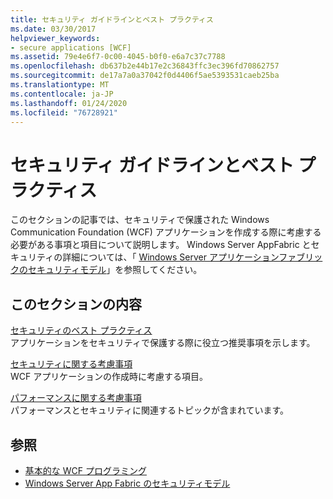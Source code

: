 ```yaml
---
title: セキュリティ ガイドラインとベスト プラクティス
ms.date: 03/30/2017
helpviewer_keywords:
- secure applications [WCF]
ms.assetid: 79e4e6f7-0c00-4045-b0f0-e6a7c37c7788
ms.openlocfilehash: db637b2e44b17e2c36843ffc3ec396fd70862757
ms.sourcegitcommit: de17a7a0a37042f0d4406f5ae5393531caeb25ba
ms.translationtype: MT
ms.contentlocale: ja-JP
ms.lasthandoff: 01/24/2020
ms.locfileid: "76728921"
---
```

# <a name="security-guidance-and-best-practices"></a>セキュリティ ガイドラインとベスト プラクティス

このセクションの記事では、セキュリティで保護された Windows Communication Foundation (WCF) アプリケーションを作成する際に考慮する必要がある事項と項目について説明します。 Windows Server AppFabric とセキュリティの詳細については、「 [Windows Server アプリケーションファブリックのセキュリティモデル](https://docs.microsoft.com/previous-versions/appfabric/ee677202(v=azure.10))」を参照してください。  
  
## <a name="in-this-section"></a>このセクションの内容  
 [セキュリティのベスト プラクティス](../../../../docs/framework/wcf/feature-details/best-practices-for-security-in-wcf.md)  
 アプリケーションをセキュリティで保護する際に役立つ推奨事項を示します。  
  
 [セキュリティに関する考慮事項](../../../../docs/framework/wcf/feature-details/security-considerations-in-wcf.md)  
 WCF アプリケーションの作成時に考慮する項目。  
  
 [パフォーマンスに関する考慮事項](../../../../docs/framework/wcf/feature-details/performance-considerations.md)  
 パフォーマンスとセキュリティに関連するトピックが含まれています。  
  
## <a name="see-also"></a>参照

- [基本的な WCF プログラミング](../../../../docs/framework/wcf/basic-wcf-programming.md)
- [Windows Server App Fabric のセキュリティモデル](https://docs.microsoft.com/previous-versions/appfabric/ee677202(v=azure.10))
